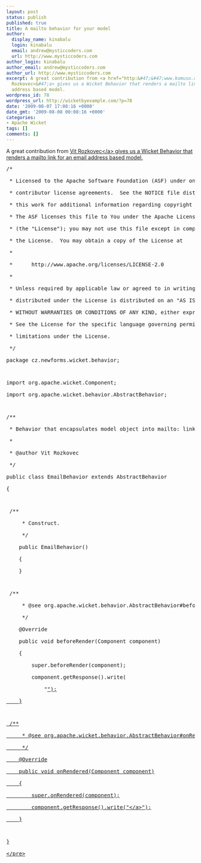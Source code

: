 ```yaml
---
layout: post
status: publish
published: true
title: A mailto behavior for your model
author:
  display_name: kinabalu
  login: kinabalu
  email: andrew@mysticcoders.com
  url: http://www.mysticcoders.com
author_login: kinabalu
author_email: andrew@mysticcoders.com
author_url: http://www.mysticcoders.com
excerpt: A great contribution from <a href="http:&#47;&#47;www.komuso.cz&#47;" target="_blank">Vit
  Rozkovec<&#47;a> gives us a Wicket Behavior that renders a mailto link for an email
  address based model.
wordpress_id: 78
wordpress_url: http://wicketbyexample.com/?p=78
date: '2009-08-07 17:08:16 +0000'
date_gmt: '2009-08-08 00:08:16 +0000'
categories:
- Apache Wicket
tags: []
comments: []
---
```

<p>A great contribution from <a href="http:&#47;&#47;www.komuso.cz&#47;" target="_blank">Vit Rozkovec<&#47;a> gives us a Wicket Behavior that renders a mailto link for an email address based model.<a id="more"></a><a id="more-78"></a></p>
<pre lang="java" colla="+">
&#47;*<br />
 * Licensed to the Apache Software Foundation (ASF) under one or more<br />
 * contributor license agreements.  See the NOTICE file distributed with<br />
 * this work for additional information regarding copyright ownership.<br />
 * The ASF licenses this file to You under the Apache License, Version 2.0<br />
 * (the "License"); you may not use this file except in compliance with<br />
 * the License.  You may obtain a copy of the License at<br />
 *<br />
 *      http:&#47;&#47;www.apache.org&#47;licenses&#47;LICENSE-2.0<br />
 *<br />
 * Unless required by applicable law or agreed to in writing, software<br />
 * distributed under the License is distributed on an "AS IS" BASIS,<br />
 * WITHOUT WARRANTIES OR CONDITIONS OF ANY KIND, either express or implied.<br />
 * See the License for the specific language governing permissions and<br />
 * limitations under the License.<br />
 *&#47;<br />
package cz.newforms.wicket.behavior;</p>
<p>import org.apache.wicket.Component;<br />
import org.apache.wicket.behavior.AbstractBehavior;</p>
<p>&#47;**<br />
 * Behavior that encapsulates model object into mailto: link.<br />
 *<br />
 * @author Vit Rozkovec<br />
 *&#47;<br />
public class EmailBehavior extends AbstractBehavior<br />
{</p>
<p>	&#47;**<br />
	 * Construct.<br />
	 *&#47;<br />
	public EmailBehavior()<br />
	{<br />
	}</p>
<p>	&#47;**<br />
	 * @see org.apache.wicket.behavior.AbstractBehavior#beforeRender(org.apache.wicket.Component)<br />
	 *&#47;<br />
	@Override<br />
	public void beforeRender(Component component)<br />
	{<br />
		super.beforeRender(component);<br />
		component.getResponse().write(<br />
			"<a href='mailto:" + component.getDefaultModelObjectAsString() + "'>");<br />
	}</p>
<p>	&#47;**<br />
	 * @see org.apache.wicket.behavior.AbstractBehavior#onRendered(org.apache.wicket.Component)<br />
	 *&#47;<br />
	@Override<br />
	public void onRendered(Component component)<br />
	{<br />
		super.onRendered(component);<br />
		component.getResponse().write("<&#47;a>");<br />
	}</p>
<p>}<br />
<&#47;pre></p>
